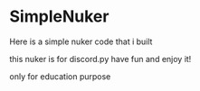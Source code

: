 # SimpleNuker

Here is a simple nuker code that i built

this nuker is for discord.py
have fun and enjoy it! 

only for education purpose
